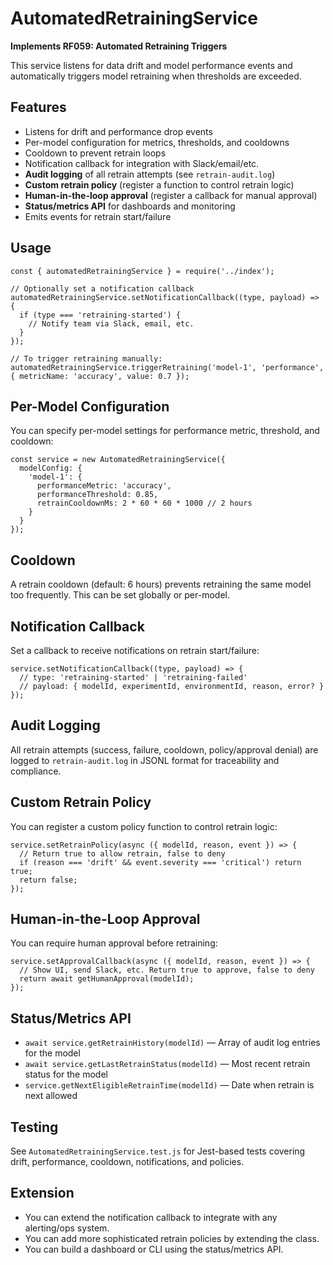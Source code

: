 # AutomatedRetrainingService

**Implements RF059: Automated Retraining Triggers**

This service listens for data drift and model performance events and automatically triggers model retraining when thresholds are exceeded.

## Features
- Listens for drift and performance drop events
- Per-model configuration for metrics, thresholds, and cooldowns
- Cooldown to prevent retrain loops
- Notification callback for integration with Slack/email/etc.
- **Audit logging** of all retrain attempts (see `retrain-audit.log`)
- **Custom retrain policy** (register a function to control retrain logic)
- **Human-in-the-loop approval** (register a callback for manual approval)
- **Status/metrics API** for dashboards and monitoring
- Emits events for retrain start/failure

## Usage

```
const { automatedRetrainingService } = require('../index');

// Optionally set a notification callback
automatedRetrainingService.setNotificationCallback((type, payload) => {
  if (type === 'retraining-started') {
    // Notify team via Slack, email, etc.
  }
});

// To trigger retraining manually:
automatedRetrainingService.triggerRetraining('model-1', 'performance', { metricName: 'accuracy', value: 0.7 });
```

## Per-Model Configuration

You can specify per-model settings for performance metric, threshold, and cooldown:

```
const service = new AutomatedRetrainingService({
  modelConfig: {
    'model-1': {
      performanceMetric: 'accuracy',
      performanceThreshold: 0.85,
      retrainCooldownMs: 2 * 60 * 60 * 1000 // 2 hours
    }
  }
});
```

## Cooldown

A retrain cooldown (default: 6 hours) prevents retraining the same model too frequently. This can be set globally or per-model.

## Notification Callback

Set a callback to receive notifications on retrain start/failure:

```
service.setNotificationCallback((type, payload) => {
  // type: 'retraining-started' | 'retraining-failed'
  // payload: { modelId, experimentId, environmentId, reason, error? }
});
```

## Audit Logging

All retrain attempts (success, failure, cooldown, policy/approval denial) are logged to `retrain-audit.log` in JSONL format for traceability and compliance.

## Custom Retrain Policy

You can register a custom policy function to control retrain logic:

```
service.setRetrainPolicy(async ({ modelId, reason, event }) => {
  // Return true to allow retrain, false to deny
  if (reason === 'drift' && event.severity === 'critical') return true;
  return false;
});
```

## Human-in-the-Loop Approval

You can require human approval before retraining:

```
service.setApprovalCallback(async ({ modelId, reason, event }) => {
  // Show UI, send Slack, etc. Return true to approve, false to deny
  return await getHumanApproval(modelId);
});
```

## Status/Metrics API

- `await service.getRetrainHistory(modelId)` — Array of audit log entries for the model
- `await service.getLastRetrainStatus(modelId)` — Most recent retrain status for the model
- `service.getNextEligibleRetrainTime(modelId)` — Date when retrain is next allowed

## Testing

See `AutomatedRetrainingService.test.js` for Jest-based tests covering drift, performance, cooldown, notifications, and policies.

## Extension

- You can extend the notification callback to integrate with any alerting/ops system.
- You can add more sophisticated retrain policies by extending the class.
- You can build a dashboard or CLI using the status/metrics API. 